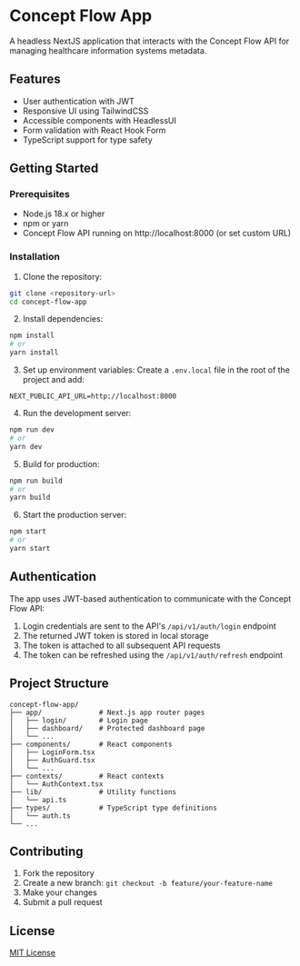 # Concept Flow App

A headless NextJS application that interacts with the Concept Flow API for managing healthcare information systems metadata.

## Features

- User authentication with JWT
- Responsive UI using TailwindCSS
- Accessible components with HeadlessUI
- Form validation with React Hook Form
- TypeScript support for type safety

## Getting Started

### Prerequisites

- Node.js 18.x or higher
- npm or yarn
- Concept Flow API running on http://localhost:8000 (or set custom URL)

### Installation

1. Clone the repository:
```bash
git clone <repository-url>
cd concept-flow-app
```

2. Install dependencies:
```bash
npm install
# or
yarn install
```

3. Set up environment variables:
Create a `.env.local` file in the root of the project and add:
```
NEXT_PUBLIC_API_URL=http://localhost:8000
```

4. Run the development server:
```bash
npm run dev
# or
yarn dev
```

5. Build for production:
```bash
npm run build
# or
yarn build
```

6. Start the production server:
```bash
npm start
# or
yarn start
```

## Authentication

The app uses JWT-based authentication to communicate with the Concept Flow API:

1. Login credentials are sent to the API's `/api/v1/auth/login` endpoint
2. The returned JWT token is stored in local storage
3. The token is attached to all subsequent API requests
4. The token can be refreshed using the `/api/v1/auth/refresh` endpoint

## Project Structure

```
concept-flow-app/
├── app/              # Next.js app router pages
│   ├── login/        # Login page
│   ├── dashboard/    # Protected dashboard page
│   └── ...
├── components/       # React components
│   ├── LoginForm.tsx
│   ├── AuthGuard.tsx
│   └── ...
├── contexts/         # React contexts
│   └── AuthContext.tsx
├── lib/              # Utility functions
│   └── api.ts
├── types/            # TypeScript type definitions
│   └── auth.ts
└── ...
```

## Contributing

1. Fork the repository
2. Create a new branch: `git checkout -b feature/your-feature-name`
3. Make your changes
4. Submit a pull request

## License

[MIT License](LICENSE)
